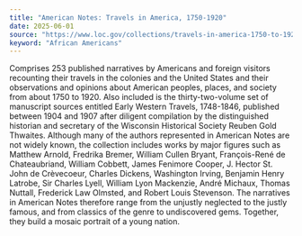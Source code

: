 ```yaml
---
title: "American Notes: Travels in America, 1750-1920"
date: 2025-06-01
source: "https://www.loc.gov/collections/travels-in-america-1750-to-1920/about-this-collection/"
keyword: "African Americans"
---
```


Comprises 253 published narratives by Americans and foreign visitors recounting their travels in the colonies and the United States and their observations and opinions about American peoples, places, and society from about 1750 to 1920. Also included is the thirty-two-volume set of manuscript sources entitled Early Western Travels, 1748-1846, published between 1904 and 1907 after diligent compilation by the distinguished historian and secretary of the Wisconsin Historical Society Reuben Gold Thwaites. Although many of the authors represented in American Notes are not widely known, the collection includes works by major figures such as Matthew Arnold, Fredrika Bremer, William Cullen Bryant, François-René de Chateaubriand, William Cobbett, James Fenimore Cooper, J. Hector St. John de Crèvecoeur, Charles Dickens, Washington Irving, Benjamin Henry Latrobe, Sir Charles Lyell, William Lyon Mackenzie, André Michaux, Thomas Nuttall, Frederick Law Olmsted, and Robert Louis Stevenson. The narratives in American Notes therefore range from the unjustly neglected to the justly famous, and from classics of the genre to undiscovered gems. Together, they build a mosaic portrait of a young nation.